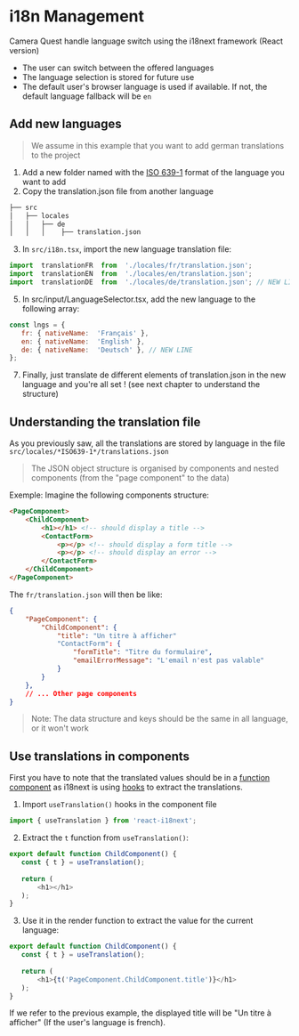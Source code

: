 # i18n Management
Camera Quest handle language switch using the i18next framework (React version)

 - The user can switch between the offered languages
 - The language selection is stored for future use
 - The default user's browser language is used if available. If not, the default language fallback will be `en` 

## Add new languages

> We assume in this example that you want to add german translations to the project

 1. Add a new folder named with the [ISO 639-1](https://en.wikipedia.org/wiki/List_of_ISO_639-1_codes) format of the language you want to add
 2. Copy the translation.json file from another language
 ````markdown
├── src
│   ├── locales
│   │   ├── de
│   │   │    ├── translation.json
````
 3. In `src/i18n.tsx`, import the new language translation file:
```javascript
import  translationFR  from  './locales/fr/translation.json';
import  translationEN  from  './locales/en/translation.json';
import  translationDE  from  './locales/de/translation.json'; // NEW LINE
```

 5. In src/input/LanguageSelector.tsx, add the new language to the following array:
 ```javascript
 const lngs = {
	fr: { nativeName:  'Français' },
	en: { nativeName:  'English' },
	de: { nativeName:  'Deutsch' }, // NEW LINE
};
```
 7. Finally, just translate de different elements of translation.json in the new language and you're all set ! (see next chapter to understand the structure)
 
## Understanding the translation file
As you previously saw, all the translations are stored by language in the file `src/locales/*ISO639-1*/translations.json`

> The JSON object structure is organised by components and nested components (from the "page component" to the data)

Exemple:
Imagine the following components structure:
```html
<PageComponent>
	<ChildComponent>
		<h1></h1> <!-- should display a title -->
		<ContactForm>
			<p></p> <!-- should display a form title -->
			<p></p> <!-- should display an error -->
		</ContactForm>
	</ChildComponent>
</PageComponent>
```
The `fr/translation.json` will then be like:
```json
{
	"PageComponent": {
		"ChildComponent": {
			"title": "Un titre à afficher"
			"ContactForm": {
				"formTitle": "Titre du formulaire",
				"emailErrorMessage": "L'email n'est pas valable"
			}
		}
	},
	// ... Other page components
}
```

> Note: The data structure and keys should be the same in all language, or it won't work

## Use translations in components
First you have to note that the translated values should be in a [function component](https://reactjs.org/docs/components-and-props.html#function-and-class-components) as  i18next is using [hooks](https://reactjs.org/docs/hooks-overview.html) to extract the translations.

 1. Import `useTranslation()` hooks in the component file
 ```javascript
 import { useTranslation } from 'react-i18next';
 ```
 
 2. Extract the `t` function from `useTranslation()`:
 ```javascript
 export default function ChildComponent() {
	const { t } = useTranslation();
	
	return (
		<h1></h1>
	);
}
```
 3. Use it in the render function to extract the value for the current language:
 ```javascript
 export default function ChildComponent() {
	const { t } = useTranslation();
	
	return (
		<h1>{t('PageComponent.ChildComponent.title')}</h1>
	);
}
```
  
If we refer to the previous example, the displayed title will be "Un titre à afficher" (If the user's language is french).

